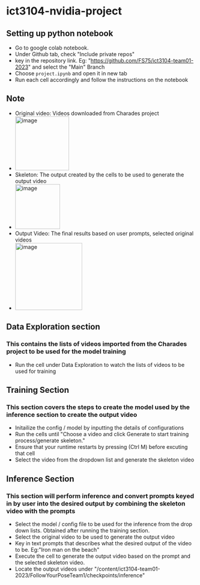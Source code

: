 # ict3104-nvidia-project

## Setting up python notebook
- Go to google colab notebook.
- Under Github tab, check "Include private repos"
- key in the repository link. Eg: "https://github.com/FS75/ict3104-team01-2023" and select the "Main" Branch
- Choose `project.ipynb` and open it in new tab
- Run each cell accordingly and follow the instructions on the notebook


## Note
- Original video: Videos downloaded from Charades project
- <img width="143" alt="image" src="https://github.com/FS75/ict3104-team01-2023/assets/135947288/fa1037fa-1cca-4305-813a-0507ee677d9a">
- Skeleton: The output created by the cells to be used to generate the output video
- <img width="119" alt="image" src="https://github.com/FS75/ict3104-team01-2023/assets/135947288/6ed50482-b7ac-4dc6-8542-7baff96b64ff">
- Output Video: The final results based on user prompts, selected original videos
- <img width="178" alt="image" src="https://github.com/FS75/ict3104-team01-2023/assets/135947288/812e356d-7d43-48b9-b0ac-7c12aa79efa3">

## Data Exploration section
### This contains the lists of videos imported from the Charades project to be used for the model training 
- Run the cell under Data Exploration to watch the lists of videos to be used for training

## Training Section
### This section covers the steps to create the model used by the inference section to create the output video
- Initailize the config / model by inputting the details of configurations
- Run the cells until "Choose a video and click Generate to start training process/generate skeleton."
- Ensure that your runtime restarts by pressing (Ctrl  M) before excuting that cell
- Select the video from the dropdown list and generate the skeleton video

## Inference Section
### This section will perform inference and convert prompts keyed in by user into the desired output by combining the skeleton video with the prompts

- Select the model / config file to be used for the inference from the drop down lists. Obtained after running the training section.
- Select the original video to be used to generate the output video
- Key in text prompts that describes what the desired output of the video to be. Eg:"Iron man on the beach"
- Execute the cell to generate the output video based on the prompt and the selected skeleton video.
- Locate the output videos under "/content/ict3104-team01-2023/FollowYourPoseTeam1/checkpoints/inference"

